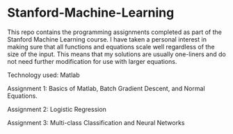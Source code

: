 # Stanford-Machine-Learning

This repo contains the programming assignments completed as part of the Stanford Machine Learning course.
I have taken a personal interest in making sure that all functions and equations scale well regardless of the size of the input. This means that my solutions are usually one-liners and do not need further modification for use with larger equations.

Technology used:
Matlab

Assignment 1:
Basics of Matlab, Batch Gradient Descent, and Normal Equations.

Assignment 2:
Logistic Regression

Assignment 3:
Multi-class Classification and Neural Networks
